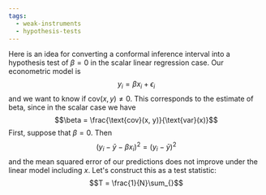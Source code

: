 ```yaml
---
tags:
  - weak-instruments
  - hypothesis-tests
---
```

Here is an idea for converting a conformal inference interval into a hypothesis test of $\beta = 0$ in the scalar linear regression case. Our econometric model is 
$$y_i = \beta x_i + \epsilon_i$$
and we want to know if $\text{cov}(x, y) \neq 0$. This corresponds to the estimate of beta, since in the scalar case we have 
$$\beta = \frac{\text{cov}(x, y)}{\text{var}(x)}$$
First, suppose that $\beta = 0$. Then 
$$(y_i - \bar{y} - \beta x_i)^2 = (y_i  - \bar{y} )^2$$
and the mean squared error of our predictions does not improve under the linear model including $x$. Let's construct this as a test statistic: 
$$T = \frac{1}{N}\sum_{}$$